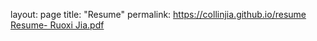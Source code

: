 layout: page
title: "Resume"
permalink: https://collinjia.github.io/resume
[Resume- Ruoxi Jia.pdf](https://github.com/Collinjia/collinjia.github.io/files/6644482/Resume-.Ruoxi.Jia.pdf)
